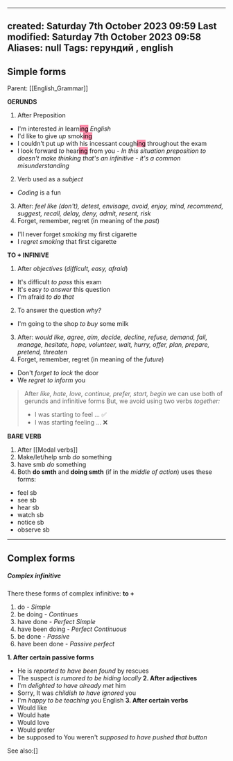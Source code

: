 

---
created: Saturday 7th October 2023 09:59
Last modified: Saturday 7th October 2023 09:58
Aliases: null
Tags: герундий ,  english
---


## Simple forms

Parent: [[English_Grammar]]

**GERUNDS**
1. After Preposition  
- I'm interested *in* learn<mark style="background: #FF5582A6;">ing</mark> *English*
- I'd like to give *up* smok<mark style="background: #FF5582A6;">ing</mark>
- I couldn't put *up* with his incessant cough<mark style="background: #FF5582A6;">ing</mark> throughout the exam 
- I look forward *to* hear<mark style="background: #FF5582A6;">ing</mark> from you - *In this situation preposition to doesn't make thinking that's an infinitive - it's a common misunderstanding*
2. Verb used as a *subject* 
- *Coding* is a fun
3. After:
*feel like (don't), detest, envisage, avoid, enjoy, mind, recommend, suggest, recall, delay, deny, admit, resent, risk*
4. Forget, remember, regret (in meaning of the *past*)
- I'll never forget *smoking* my first cigarette 
- I *regret smoking* that first cigarette

**TO + INFINIVE**
1. After *objectives*  (*difficult, easy, afraid*)
- It's difficult *to pass* this exam
- It's easy *to answer* this question
- I'm afraid *to do that*
2. To answer the question *why?*
- I'm going to the shop *to buy* some milk
3. After:
*would like, agree, aim, decide, decline, refuse, demand, fail, manage, hesitate, hope, volunteer, wait, hurry, offer, plan, prepare, pretend, threaten*
4. Forget, remember, regret (in meaning of the *future*)
- Don't *forget to lock* the door
- We *regret to inform* you 


>After *like, hate, love, continue, prefer, start, begin* we can use both of gerunds and infinitive forms
>But, we avoid using two verbs *together:*
>- I was starting to feel ... ✅
>- I was starting feeling ... ❌

**BARE VERB**
1. After [[Modal verbs]]
2. Make/let/help smb *do* something
3. have smb *do* something
4. Both **do smth** and **doing smth** (if in the *middle of action*) uses these forms:
- feel sb
- see sb
- hear sb 
- watch sb
- notice sb
- observe sb

---
## Complex forms

##### **Complex infinitive**
There these forms of complex infinitive:
**to +**
1. do - *Simple*
2. be doing - *Continues*
3. have done - *Perfect Simple*
4. have been doing - *Perfect Continuous*
5. be done - *Passive*
6. have been done - *Passive perfect*


**1. After certain passive forms**
- He is *reported to have been found* by rescues
- The suspect *is rumored to be hiding locally*
**2. After adjectives**
- I'm *delighted to have already met* him
- Sorry, It was *childish to have ignored* you
- I'm *happy to be teaching* you English
**3. After certain verbs**
- Would like
- Would hate
- Would love
- Would prefer
- be supposed to
You weren't *supposed to have pushed that button*

See also:[]